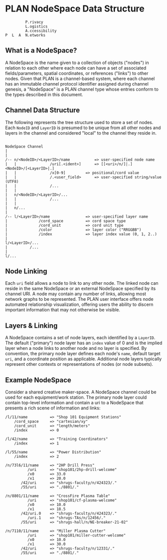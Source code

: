 # PLAN NodeSpace Data Structure

```
         P.rivacy
         L.ogistics
         A.ccessibility
P  L  A  N.etworks
```

## What is a NodeSpace?

A NodeSpace is the name given to a collection of objects ("nodes") in relation to each other where each node can have a set of associated fields/parameters, spatial coordinates, or references ("links") to other nodes.  Given that PLAN is a channel-based system, where each channel has an immutable channel protocol identifier assigned during channel genesis, a "NodeSpace" is a PLAN channel type whose entries conform to the types described in this document.  

## Channel Data Structure

The following represents the tree structure used to store a set of nodes.  Each `NodeID` and `LayerID` is presumed to be unique from all other nodes and layers in the channel and considered "local" to the channel they reside in.  

```

NodeSpace Channel
|
|
/-- n/<NodeID>/<LayerID>/name			=> user-specified node name
|   |		        /uri[.<ident>]		=> [[<uri>/n/]|.]<NodeID>/[<LayerID>|.]
|   |		        /x[0-9]			=> positional/cord value
|   |		        /.<user_field>		=> user-specified string/value (UTF8)
|   |		        /...
|   |
|   n/<NodeID>/<LayerID>/...
|   |		        /...
|   |
|   n/...
|
/-- l/<LayerID>/name				=> user-specified layer name
|              /cord_space			=> cord space type
|              /cord_unit			=> cord unit type
|              /color				=> layer color ("RRGGBB")
|              /index				=> layer index value (0, 1, 2..)
|
l/<LayerID>/...
|          /...
|
l/...

```
## Node Linking

Each `uri` field allows a node to link to any other node.  The linked node can reside in the same NodeSpace or an external NodeSpace specified by its channel URI.  A node may contain any number of links, allowing most network graphs to be represented.  The PLAN user interface offers node automated relationship visualization, offering users the ability to discern important information that may not otherwise be visible.


## Layers & Linking

A NodeSpace contains a set of node layers, each identified by a `LayerID`.  The default ("primary") node layer has an `index` value of 0 and is the implied layer when a node links to another node and no layer is specified.  By convention, the primary node layer defines each node's `name`, default target `uri`, and a coordinate position as applicable.  Additional node layers typically represent other contexts or representations of nodes (or node subsets).  

## Example NodeSpace

Consider a shared creative maker-space. A NodeSpace channel could be used for each equipment/work station.  The primary node layer could contain top-level information and contain a uri to a NodeSpace that presents a rich scene of information and links:

```
/l/11/name			=> "Shop 101 Equipment Stations"
    /cord_space		=> "cartesian/xy" 
    /cord_unit		=> "length/meters"
	/index			=> 0

/l/42/name			=> "Training Coordinators"
	/index			=> 1

/l/55/name			=> "Power Distribution"
	/index			=> 2

/n/73l6/11/name		=> "2HP Drill Press"
		  /uri		=> "shop101/2hp-drill-welcome"
		  /x0		=> 33.0
		  /x1		=> 20.0
	   /42/uri  	=> "shrugs-faculty/n/424323/."
	   /55/uri 		=> "./8801/."

/n/8801/11/name		=> "CrossFire Plasma Table"
		  /uri		=> "shop101/cf-plasma-welcome"
		  /x0		=> 10.0
		  /x1		=> 18.5
	   /42/uri.0 	=> "shrugs-faculty/n/424323/."
	      /uri.1 	=> "shrugs-TAs/n/12456/."
	   /55/uri 		=> "shrugs-hall/n/NE-breaker-21-02"

/n/7110/11/name		=> "Miller Plasma Cutter"
		  /uri		=> "shop101/miller-cutter-welcome"
		  /x0		=> 10.0
		  /x1		=> 30.0
	   /42/uri   	=> "shrugs-faculty/n/12331/."
	   /55/uri 		=> "./8801/."

```
